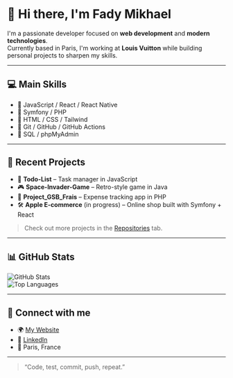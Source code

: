 # 👋 Hi there, I'm Fady Mikhael

I'm a passionate developer focused on **web development** and **modern technologies**.  
Currently based in Paris, I'm working at **Louis Vuitton** while building personal projects to sharpen my skills.

---

## 💻 Main Skills

- 🔹 JavaScript / React / React Native
- 🔹 Symfony / PHP
- 🔹 HTML / CSS / Tailwind
- 🔹 Git / GitHub / GitHub Actions
- 🔹 SQL / phpMyAdmin

---

## 🚀 Recent Projects

- 📱 **Todo-List** – Task manager in JavaScript  
- 🎮 **Space-Invader-Game** – Retro-style game in Java  
- 🧮 **Project_GSB_Frais** – Expense tracking app in PHP  
- 🛠️ **Apple E-commerce** (in progress) – Online shop built with Symfony + React

> Check out more projects in the [Repositories](https://github.com/fadymikhael?tab=repositories) tab.

---

## 📊 GitHub Stats

![GitHub Stats](https://github-readme-stats.vercel.app/api?username=fadymikhael&show_icons=true&theme=react&hide_rank=false)  
![Top Languages](https://github-readme-stats.vercel.app/api/top-langs/?username=fadymikhael&layout=compact&theme=react)

---

## 🔗 Connect with me

- 🌍 [My Website](http://fadymikhael.free.fr/)
- 💼 [LinkedIn](https://www.linkedin.com/in/fadymikhael30/)
- 📍 Paris, France

---

> “Code, test, commit, push, repeat.”
